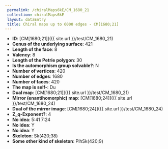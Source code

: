 ```yaml
--- 
 permalink: /chiralMaps6kE/CM_1680_21 
 collection: chiralMaps6kE
 layout: dataEntry
 title: Chiral maps up to 6000 edges - CM[1680;21]
---
```


- **ID**: [CM[1680;21]]({{ site.url }}/test/CM_1680_21)
- **Genus of the underlying surface**: 421
- **Length of the face**: 8
- **Valency**: 8
- **Length of the Petrie polygon**: 30
- **Is the automorphism group solvable?**: N
- **Number of vertices**: 420
- **Number of edges**: 1680
- **Number of faces**: 420
- **The map is self-**: Du
- **Dual map**: [CM[1680;21]]({{ site.url }}/test/CM_1680_21)
- **Mirror (enantihomorphic) map**: [CM[1680;24]]({{ site.url }}/test/CM_1680_24)
- **Dual of the mirror image**: [CM[1680;24]]({{ site.url }}/test/CM_1680_24)
- **Z_q-Exponent?**: 4
- **No idea**:  5:41 7:24
- **No idea**: Y
- **No idea**: Y
- **Skeleton**: Sk(420;38)
- **Some other kind of skeleton**: PlhSk(420;9)
